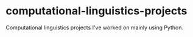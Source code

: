 # computational-linguistics-projects
Computational linguistics projects I've worked on mainly using Python.
